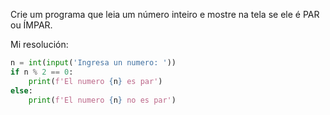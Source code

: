 Crie um programa que leia um número inteiro e mostre na tela se ele é PAR ou ÍMPAR.

Mi resolución:

```python
n = int(input('Ingresa un numero: '))
if n % 2 == 0:  
    print(f'El numero {n} es par')  
else:  
    print(f'El numero {n} no es par')
```